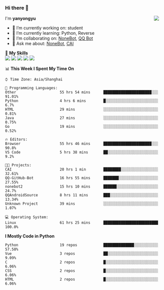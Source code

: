 ### Hi there 👋

<a href="#">
  <img align="right" src="https://github-readme-stats.vercel.app/api?username=yanyongyu&count_private=true&show_icons=true&bg_color=15,f2f7fd,E0EAFC" />
</a>

I'm **yanyongyu**

- 🔭 I’m currently working on: student
- 🌱 I’m currently learning: Python, Reverse
- 👯 I’m collaborating on: [NoneBot](https://github.com/nonebot), [QQ Bot](https://github.com/Mrs4s/go-cqhttp)
- 💬 Ask me about: [NoneBot](https://github.com/nonebot), [CAI](https://github.com/cscs181/CAI)

🌟 **My Skills**  
![](https://img.shields.io/badge/-Python-3e74a2?style=flat-square&logo=Python&logoColor=fff)
![](https://img.shields.io/badge/-Vue-4fc08d?style=flat-square&logo=Vue.js&logoColor=fff)
![](https://img.shields.io/badge/-Node.js-339933?style=flat-square&logo=Node.js&logoColor=fff)
![](https://img.shields.io/badge/-Docker-2496ED?style=flat-square&logo=Docker&logoColor=fff)
![](https://img.shields.io/badge/-Linux-000000?style=flat-square&logo=Linux&logoColor=fff)

<!--START_SECTION:waka-->
📊 **This Week I Spent My Time On** 

```text
⌚︎ Time Zone: Asia/Shanghai

💬 Programming Languages: 
Other                    55 hrs 54 mins      ██████████████████████░░░   91.01% 
Python                   4 hrs 6 mins        █░░░░░░░░░░░░░░░░░░░░░░░░   6.7% 
HTML                     29 mins             ░░░░░░░░░░░░░░░░░░░░░░░░░   0.81% 
Java                     27 mins             ░░░░░░░░░░░░░░░░░░░░░░░░░   0.75% 
Go                       19 mins             ░░░░░░░░░░░░░░░░░░░░░░░░░   0.52%

🔥 Editors: 
Browser                  55 hrs 46 mins      ██████████████████████░░░   90.8% 
VS Code                  5 hrs 38 mins       ██░░░░░░░░░░░░░░░░░░░░░░░   9.2%

🐱‍💻 Projects: 
CAI                      20 hrs 1 min        ████████░░░░░░░░░░░░░░░░░   32.61% 
QQ-GitHub-Bot            16 hrs 55 mins      ███████░░░░░░░░░░░░░░░░░░   27.55% 
nonebot2                 15 hrs 10 mins      ██████░░░░░░░░░░░░░░░░░░░   24.7% 
QQAndroidSource          8 hrs 11 mins       ███░░░░░░░░░░░░░░░░░░░░░░   13.34% 
Unknown Project          39 mins             ░░░░░░░░░░░░░░░░░░░░░░░░░   1.07%

💻 Operating System: 
Linux                    61 hrs 25 mins      █████████████████████████   100.0%

```

**I Mostly Code in Python** 

```text
Python                   19 repos            ██████████████░░░░░░░░░░░   57.58% 
Vue                      3 repos             ██░░░░░░░░░░░░░░░░░░░░░░░   9.09% 
C                        2 repos             █░░░░░░░░░░░░░░░░░░░░░░░░   6.06% 
CSS                      2 repos             █░░░░░░░░░░░░░░░░░░░░░░░░   6.06% 
HTML                     2 repos             █░░░░░░░░░░░░░░░░░░░░░░░░   6.06%

```



<!--END_SECTION:waka-->
